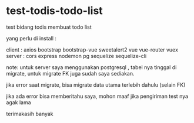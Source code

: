 # test-todis-todo-list
test bidang todis membuat todo list

yang perlu di install :

client :
    axios
    bootstrap
    bootstrap-vue
    sweetalert2
    vue
    vue-router
    vuex
server :
    cors
    express
    nodemon
    pg
    sequelize
    sequelize-cli

note: untuk server saya menggunakan postgresql , tabel nya tinggal di migrate, untuk migrate FK juga sudah saya sediakan.

jika error saat migrate, bisa migrate data utama terlebih dahulu (selain FK)

jika ada error bisa memberitahu saya,
mohon maaf jika pengiriman test nya agak lama

terimakasih banyak 